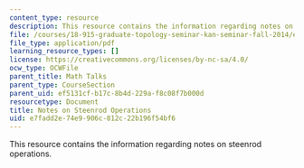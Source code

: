 ```yaml
---
content_type: resource
description: This resource contains the information regarding notes on steenrod operations.
file: /courses/18-915-graduate-topology-seminar-kan-seminar-fall-2014/e7fadd2e74e9906c812c22b196f54bf6_MIT18_915F14_Steenrod.pdf
file_type: application/pdf
learning_resource_types: []
license: https://creativecommons.org/licenses/by-nc-sa/4.0/
ocw_type: OCWFile
parent_title: Math Talks
parent_type: CourseSection
parent_uid: ef5131cf-b17c-8b4d-229a-f8c08f7b000d
resourcetype: Document
title: Notes on Steenrod Operations
uid: e7fadd2e-74e9-906c-812c-22b196f54bf6
---
```

This resource contains the information regarding notes on steenrod operations.